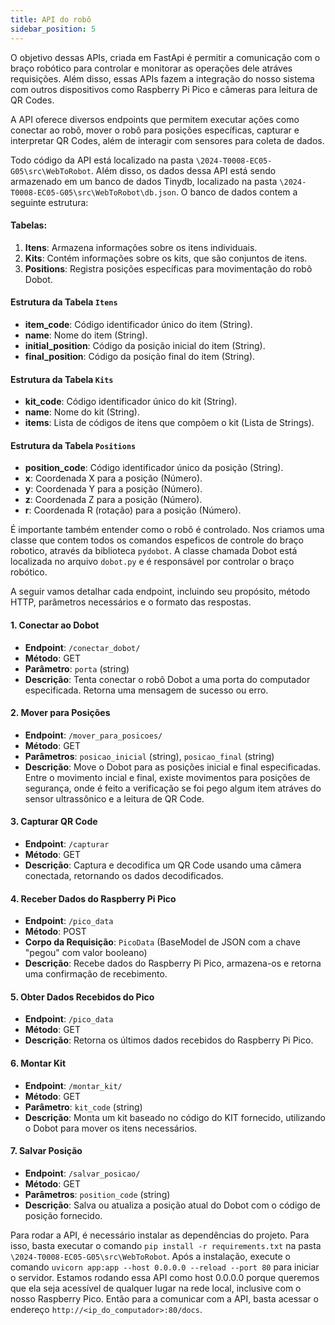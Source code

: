 ```yaml
---
title: API do robô
sidebar_position: 5
---
```


O objetivo dessas APIs, criada em FastApi é permitir a comunicação com o braço robótico para controlar e monitorar as operações dele atráves requisições. Além disso, essas APIs fazem a integração do nosso sistema com outros dispositivos como Raspberry Pi Pico e câmeras para leitura de QR Codes.

A API oferece diversos endpoints que permitem executar ações como conectar ao robô, mover o robô para posições específicas, capturar e interpretar QR Codes, além de interagir com sensores para coleta de dados. 

Todo código da API está localizado na pasta `\2024-T0008-EC05-G05\src\WebToRobot`. Além disso, os dados dessa API está sendo armazenado em um banco de dados Tinydb, localizado na pasta `\2024-T0008-EC05-G05\src\WebToRobot\db.json`. O banco de dados contem a seguinte estrutura:

####  Tabelas:
1. **Itens**: Armazena informações sobre os itens individuais.
2. **Kits**: Contém informações sobre os kits, que são conjuntos de itens.
3. **Positions**: Registra posições específicas para movimentação do robô Dobot.

#### Estrutura da Tabela `Itens`
- **item_code**: Código identificador único do item (String).
- **name**: Nome do item (String).
- **initial_position**: Código da posição inicial do item (String).
- **final_position**: Código da posição final do item (String).

#### Estrutura da Tabela `Kits`
- **kit_code**: Código identificador único do kit (String).
- **name**: Nome do kit (String).
- **items**: Lista de códigos de itens que compõem o kit (Lista de Strings).

#### Estrutura da Tabela `Positions`
- **position_code**: Código identificador único da posição (String).
- **x**: Coordenada X para a posição (Número).
- **y**: Coordenada Y para a posição (Número).
- **z**: Coordenada Z para a posição (Número).
- **r**: Coordenada R (rotação) para a posição (Número).

É importante também entender como o robô é controlado. Nos criamos uma classe que contem todos os comandos espeficos de controle do braço robotico, através da biblioteca `pydobot`. A classe chamada Dobot está localizada no arquivo `dobot.py` e é responsável por controlar o braço robótico.

A seguir vamos detalhar cada endpoint, incluindo seu propósito, método HTTP, parâmetros necessários e o formato das respostas.

#### 1. Conectar ao Dobot
- **Endpoint**: `/conectar_dobot/`
- **Método**: GET
- **Parâmetro**: `porta` (string)
- **Descrição**: Tenta conectar o robô Dobot a uma porta do computador especificada. Retorna uma mensagem de sucesso ou erro.

#### 2. Mover para Posições
- **Endpoint**: `/mover_para_posicoes/`
- **Método**: GET
- **Parâmetros**: `posicao_inicial` (string), `posicao_final` (string)
- **Descrição**: Move o Dobot para as posições inicial e final especificadas. Entre o movimento incial e final, existe movimentos para posições de segurança, onde é feito a verificação se foi pego algum item atráves do sensor ultrassônico e a leitura de QR Code.

#### 3. Capturar QR Code
- **Endpoint**: `/capturar`
- **Método**: GET
- **Descrição**: Captura e decodifica um QR Code usando uma câmera conectada, retornando os dados decodificados.

#### 4. Receber Dados do Raspberry Pi Pico
- **Endpoint**: `/pico_data`
- **Método**: POST
- **Corpo da Requisição**: `PicoData` (BaseModel de JSON com a chave "pegou" com valor booleano)
- **Descrição**: Recebe dados do Raspberry Pi Pico, armazena-os e retorna uma confirmação de recebimento.

#### 5. Obter Dados Recebidos do Pico
- **Endpoint**: `/pico_data`
- **Método**: GET
- **Descrição**: Retorna os últimos dados recebidos do Raspberry Pi Pico.

#### 6. Montar Kit
- **Endpoint**: `/montar_kit/`
- **Método**: GET
- **Parâmetro**: `kit_code` (string)
- **Descrição**: Monta um kit baseado no código do KIT fornecido, utilizando o Dobot para mover os itens necessários.

#### 7. Salvar Posição
- **Endpoint**: `/salvar_posicao/`
- **Método**: GET
- **Parâmetros**: `position_code` (string)
- **Descrição**: Salva ou atualiza a posição atual do Dobot com o código de posição fornecido.


Para rodar a API, é necessário instalar as dependências do projeto. Para isso, basta executar o comando `pip install -r requirements.txt` na pasta `\2024-T0008-EC05-G05\src\WebToRobot`. Após a instalação, execute o comando `uvicorn app:app --host 0.0.0.0 --reload --port 80` para iniciar o servidor. Estamos rodando essa API como host 0.0.0.0 porque queremos que ela seja acessível de qualquer lugar na rede local, inclusive com o nosso Raspberry Pico. Então para a comunicar com a API, basta acessar o endereço `http://<ip_do_computador>:80/docs`.


